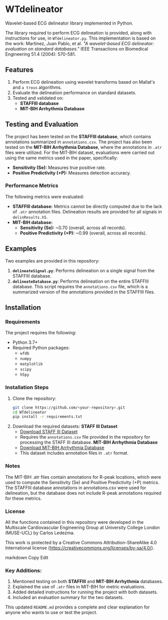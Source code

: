# WTdelineator

Wavelet-based ECG delineator library implemented in Python.

The library required to perform ECG delineation is provided, along with instructions for use, in `WTdelineator.py`. This implementation is based on the work: Martínez, Juan Pablo, et al. *"A wavelet-based ECG delineator: evaluation on standard databases."* IEEE Transactions on Biomedical Engineering 51.4 (2004): 570-581.

## Features
1. Perform ECG delineation using wavelet transforms based on Mallat's and `a trous` algorithms.
2. Evaluate the delineation performance on standard datasets.
3. Tested and validated on:
   - **STAFFIII database**
   - **MIT-BIH Arrhythmia Database**

## Testing and Evaluation
The project has been tested on the **STAFFIII database**, which contains annotations summarized in `annotations.csv`. The project has also been tested on the **MIT-BIH Arrhythmia Database**, where the annotations in `.atr` files were utilized. For the MIT-BIH dataset, evaluations were carried out using the same metrics used in the paper, specifically:
- **Sensitivity (Se):** Measures true positive rate.
- **Positive Predictivity (+P):** Measures detection accuracy.

### Performance Metrics
The following metrics were evaluated:
- **STAFFIII database:** Metrics cannot be directly computed due to the lack of `.atr` annotation files. Delineation results are provided for all signals in `delinResults.h5`.
- **MIT-BIH database:** 
  - **Sensitivity (Se):** ~0.70 (overall, across all records).
  - **Positive Predictivity (+P):** ~0.99 (overall, across all records).

## Examples
Two examples are provided in this repository:
1. **`delineateSignal.py`**: Performs delineation on a single signal from the STAFFIII database.
2. **`delineateDatabase.py`**: Performs delineation on the entire STAFFIII database. This script requires the `annotations.csv` file, which is a summarized version of the annotations provided in the STAFFIII files.

## Installation
### Requirements
The project requires the following:
- Python 3.7+
- Required Python packages:
  - `wfdb`
  - `numpy`
  - `matplotlib`
  - `scipy`
  - `h5py`

### Installation Steps
1. Clone the repository:
   ```bash
   git clone https://github.com/<your-repository>.git
   cd WTdelineator
   pip install -r requirements.txt
    ```
2. Download the required datasets:
**STAFF III Dataset**
   - [Download STAFF III Dataset](https://physionet.org/content/staffiii/1.0.0/)
   - Requires the `annotations.csv` file provided in the repository for processing the STAFF III database.
**MIT-BIH Arrhythmia Database**
   - [Download MIT-BIH Arrhythmia Database](https://physionet.org/content/mitdb/1.0.0/)
   - This dataset includes annotation files in `.atr` format.


### Notes
The MIT-BIH .atr files contain annotations for R-peak locations, which were used to compute the Sensitivity (Se) and Positive Predictivity (+P) metrics.
The STAFFIII database annotations in annotations.csv were used for delineation, but the database does not include R-peak annotations required for these metrics.


### License
All the functions contained in this repository were developed in the Multiscale Cardiovascular Engineering Group at University College London (MUSE-UCL) by Carlos Ledezma.

This work is protected by a Creative Commons Attribution-ShareAlike 4.0 International license (https://creativecommons.org/licenses/by-sa/4.0/).

markdown
Copy
Edit



### Key Additions:
1. Mentioned testing on both **STAFFIII** and **MIT-BIH Arrhythmia** databases.
2. Explained the use of `.atr` files in MIT-BIH for metric evaluations.
3. Added detailed instructions for running the project with both datasets.
4. Included an evaluation summary for the two datasets.

This updated `README.md` provides a complete and clear explanation for anyone who wants to use or test the project.
